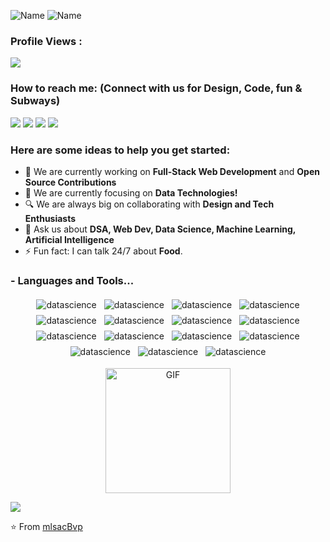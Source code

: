 ![Name](https://github.com/sharannyobasu/sharannyobasu/blob/master/Hello(1).gif)
![Name](Group1.png)


 ### Profile Views :<br>
  <img src="https://profile-counter.glitch.me/mlsacbvp/count.svg" />


### How to reach me: <strong>(Connect with us for Design, Code, fun & Subways)</strong>

<img src="https://img.shields.io/badge/mlscbvp@gmail.com-%23D14836.svg?&style=for-the-badge&logo=gmail&logoColor=white" href="mlscbvp@gmail.com">   <a  href="https://www.instagram.com/mlsac_Bvcoe/"><img src="https://img.shields.io/badge/@mlsac_Bvcoe-%23E4405F.svg?&style=for-the-badge&logo=instagram&logoColor=white"></a>   <a href="www.linkedin.com/company/microsoft-learn-student-chapter-mlsc-bvp/"><img src="https://img.shields.io/badge/MLSAC-BVP-%230077B5.svg?&style=for-the-badge&logo=linkedin&logoColor=white" ></a>   <a  href="https://twitter.com/@mlscBvp"><img src="https://img.shields.io/badge/@mlscBvp-%2312100E.svg?&style=for-the-badge&logo=medium&logoColor=white"></a>

### Here are some ideas to help you get started:

- 🔭 We are  currently working on <strong>Full-Stack Web Development</strong> and <strong>Open Source Contributions</strong>
- 🌱 We are currently focusing on  <strong>Data Technologies!</strong>
- 🔍 We are always big on collaborating with <strong>Design and Tech Enthusiasts</strong>
- 💬 Ask us about <strong>DSA, Web Dev, Data Science, Machine Learning, Artificial Intelligence </strong>
- ⚡ Fun fact: I can talk 24/7 about <strong>Food</strong>.


### - Languages and Tools...

<p align="center">
  <img src = "https://img.shields.io/badge/Python-FFD43B?style=for-the-badge&logo=python&logoColor=darkgreen"  alt="datascience" style="vertical-align:top; margin:4px" >
  <img src = "https://img.shields.io/badge/C%2B%2B-00599C?style=for-the-badge&logo=c%2B%2B&logoColor=white"  alt="datascience" style="vertical-align:top; margin:4px" >
  <img src = "https://img.shields.io/badge/TensorFlow-FF6F00?style=for-the-badge&logo=TensorFlow&logoColor=white"  alt="datascience" style="vertical-align:top; margin:4px" > 
  <img src = "https://img.shields.io/badge/Plotly-239120?style=for-the-badge&logo=plotly&logoColor=white"  alt="datascience" style="vertical-align:top; margin:4px" >
  <img src = "https://img.shields.io/badge/Keras-D00000?style=for-the-badge&logo=Keras&logoColor=white"  alt="datascience" style="vertical-align:top; margin:4px" >
  <img src = "https://img.shields.io/badge/MySQL-00000F?style=for-the-badge&logo=mysql&logoColor=white"  alt="datascience" style="vertical-align:top; margin:4px" >
  <img src = "https://img.shields.io/badge/Django-092E20?style=for-the-badge&logo=django&logoColor=white"  alt="datascience" style="vertical-align:top; margin:4px" >
  <img src = "https://img.shields.io/badge/PowerBI-F2C811?style=for-the-badge&logo=Power%20BI&logoColor=white"  alt="datascience" style="vertical-align:top; margin:4px" >
  <img src = "https://img.shields.io/badge/Oracle-F80000?style=for-the-badge&logo=oracle&logoColor=black"  alt="datascience" style="vertical-align:top; margin:4px" >
  <img src = "https://img.shields.io/badge/Figma-F24E1E?style=for-the-badge&logo=figma&logoColor=white"  alt="datascience" style="vertical-align:top; margin:4px" > 
  <img src = "https://img.shields.io/badge/Adobe%20Creative%20Cloud-DA1F26?style=for-the-badge&logo=Adobe%20Creative%20Cloud&logoColor=white"  alt="datascience" style="vertical-align:top; margin:4px" > 
  <img src = "https://img.shields.io/badge/Adobe%20XD-470137?style=for-the-badge&logo=Adobe%20XD&logoColor=#FF61F6"  alt="datascience" style="vertical-align:top; margin:4px" > 
  <img src = "https://img.shields.io/badge/Canva-%2300C4CC.svg?&style=for-the-badge&logo=Canva&logoColor=white"  alt="datascience" style="vertical-align:top; margin:4px" > 
   <img src = "https://img.shields.io/badge/Medium-12100E?style=for-the-badge&logo=medium&logoColor=white"  alt="datascience" style="vertical-align:top; margin:4px" >
    <img src = "https://img.shields.io/badge/dev.to-0A0A0A?style=for-the-badge&logo=devdotto&logoColor=white"  alt="datascience" style="vertical-align:top; margin:4px" >

   
<p align="center"><img align="center" height="200px" width="200px" alt="GIF" src="https://media4.giphy.com/media/lnJ2TVXSgCGNC0Nxyn/giphy.gif?cid=ecf05e47qtffg5m9x3d0k914ywilwf4jjfngqeaq9p2ihsy0&rid=giphy.gif&ct=g" />
<p align="center"></p>


<img src="https://github-readme-stats.vercel.app/api?username=mlsacbvp&show_icons=true&title_color=03fc90&icon_color=03fc90&text_color=03fc90&bg_color=002b19">

⭐️ From [mlsacBvp](https://github.com/mlsacbvp)
